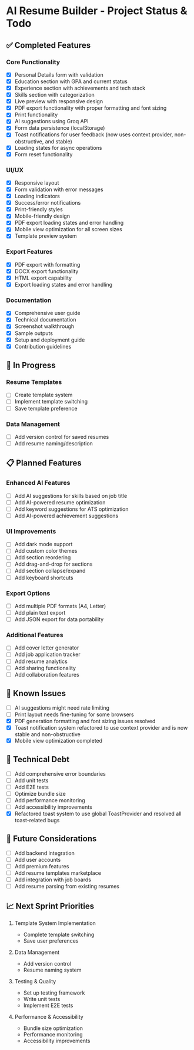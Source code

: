 # AI Resume Builder - Project Status & Todo

## ✅ Completed Features

### Core Functionality
- [x] Personal Details form with validation
- [x] Education section with GPA and current status
- [x] Experience section with achievements and tech stack
- [x] Skills section with categorization
- [x] Live preview with responsive design
- [x] PDF export functionality with proper formatting and font sizing
- [x] Print functionality
- [x] AI suggestions using Groq API
- [x] Form data persistence (localStorage)
- [x] Toast notifications for user feedback (now uses context provider, non-obstructive, and stable)
- [x] Loading states for async operations
- [x] Form reset functionality

### UI/UX
- [x] Responsive layout
- [x] Form validation with error messages
- [x] Loading indicators
- [x] Success/error notifications
- [x] Print-friendly styles
- [x] Mobile-friendly design
- [x] PDF export loading states and error handling
- [x] Mobile view optimization for all screen sizes
- [x] Template preview system

### Export Features
- [x] PDF export with formatting
- [x] DOCX export functionality
- [x] HTML export capability
- [x] Export loading states and error handling

### Documentation
- [x] Comprehensive user guide
- [x] Technical documentation
- [x] Screenshot walkthrough
- [x] Sample outputs
- [x] Setup and deployment guide
- [x] Contribution guidelines

## 🚧 In Progress

### Resume Templates
- [ ] Create template system
- [ ] Implement template switching
- [ ] Save template preference

### Data Management
- [ ] Add version control for saved resumes
- [ ] Add resume naming/description

## 📋 Planned Features

### Enhanced AI Features
- [ ] Add AI suggestions for skills based on job title
- [ ] Add AI-powered resume optimization
- [ ] Add keyword suggestions for ATS optimization
- [ ] Add AI-powered achievement suggestions

### UI Improvements
- [ ] Add dark mode support
- [ ] Add custom color themes
- [ ] Add section reordering
- [ ] Add drag-and-drop for sections
- [ ] Add section collapse/expand
- [ ] Add keyboard shortcuts

### Export Options
- [ ] Add multiple PDF formats (A4, Letter)
- [ ] Add plain text export
- [ ] Add JSON export for data portability

### Additional Features
- [ ] Add cover letter generator
- [ ] Add job application tracker
- [ ] Add resume analytics
- [ ] Add sharing functionality
- [ ] Add collaboration features

## 🐛 Known Issues
- [ ] AI suggestions might need rate limiting
- [ ] Print layout needs fine-tuning for some browsers
- [x] PDF generation formatting and font sizing issues resolved
- [x] Toast notification system refactored to use context provider and is now stable and non-obstructive
- [x] Mobile view optimization completed

## 🔧 Technical Debt
- [ ] Add comprehensive error boundaries
- [ ] Add unit tests
- [ ] Add E2E tests
- [ ] Optimize bundle size
- [ ] Add performance monitoring
- [ ] Add accessibility improvements
- [x] Refactored toast system to use global ToastProvider and resolved all toast-related bugs

## 🎯 Future Considerations
- [ ] Add backend integration
- [ ] Add user accounts
- [ ] Add premium features
- [ ] Add resume templates marketplace
- [ ] Add integration with job boards
- [ ] Add resume parsing from existing resumes

## 📈 Next Sprint Priorities
1. Template System Implementation
   - Complete template switching
   - Save user preferences

2. Data Management
   - Add version control
   - Resume naming system

3. Testing & Quality
   - Set up testing framework
   - Write unit tests
   - Implement E2E tests

4. Performance & Accessibility
   - Bundle size optimization
   - Performance monitoring
   - Accessibility improvements 